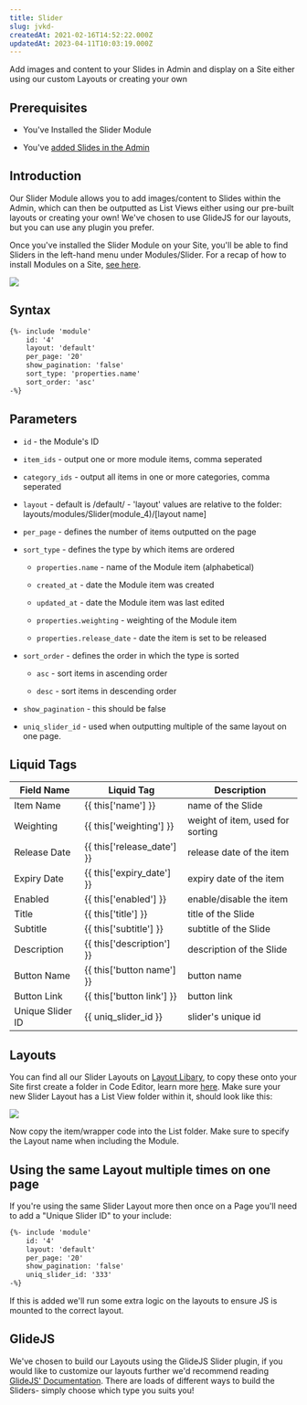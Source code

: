 ```yaml
---
title: Slider
slug: jvkd-
createdAt: 2021-02-16T14:52:22.000Z
updatedAt: 2023-04-11T10:03:19.000Z
---
```


Add images and content to your Slides in Admin and display on a Site either using our custom Layouts or creating your own

## Prerequisites

*   You've Installed the Slider Module

*   You've [added Slides in the Admin](https://help.siteglide.com/article/131-modules-getting-started#2-creating-and-editing-an-item)

## Introduction

Our Slider Module allows you to add images/content to Slides within the Admin, which can then be outputted as List Views either using our pre-built layouts or creating your own! We've chosen to use GlideJS for our layouts, but you can use any plugin you prefer.

Once you've installed the Slider Module on your Site, you'll be able to find Sliders in the left-hand menu under Modules/Slider. For a recap of how to install Modules on a Site, [see here](https://help.siteglide.com/article/131-modules-getting-started#2-installing-modules).

![](https://downloads.intercomcdn.com/i/o/234403361/ea6f78a65d905eb6ec90d2d0/slider-01.JPG)

## Syntax

```html
{%- include 'module'
    id: '4'
    layout: 'default'
    per_page: '20'
    show_pagination: 'false'
    sort_type: 'properties.name'
    sort_order: 'asc' 
-%}
```

## Parameters

*   `id` - the Module's ID

*   `item_ids` - output one or more module items, comma seperated

*   `category_ids` - output all items in one or more categories, comma seperated

*   `layout` - default is /default/ - 'layout' values are relative to the folder: layouts/modules/Slider(module\_4)/\[layout name]

*   `per_page` - defines the number of items outputted on the page

*   `sort_type` - defines the type by which items are ordered
    *   `properties.name` - name of the Module item (alphabetical)

    *   `created_at` - date the Module item was created

    *   `updated_at` - date the Module item was last edited

    *   `properties.weighting` - weighting of the Module item

    *   `properties.release_date` - date the item is set to be released

*   `sort_order` - defines the order in which the type is sorted
    *   `asc` - sort items in ascending order

    *   `desc` - sort items in descending order

*   `show_pagination` - this should be false

*   `uniq_slider_id` - used when outputting multiple of the same layout on one page.

## Liquid Tags

| **Field Name**   | **Liquid Tag**                | **Description**                  |
| ---------------- | ----------------------------- | -------------------------------- |
| Item Name        | {{ this\['name'] }}           | name of the Slide                |
| Weighting        | {{ this\['weighting'] }}      | weight of item, used for sorting |
| Release Date     | {{ this\['release\_date'] }}  | release date of the item         |
| Expiry Date      | {{ this\['expiry\_date'] }}   | expiry date of the item          |
| Enabled          | {{ this\['enabled'] }}        | enable/disable the item          |
| Title            | {{ this\['title'] }}          | title of the Slide               |
| Subtitle         | {{ this\['subtitle'] }}       | subtitle of the Slide            |
| Description      | {{ this\['description'] }}    | description of the Slide         |
| Button Name      | {{ this\['button name'] }}    | button name                      |
| Button Link      | {{ this\['button link'] }}    | button link                      |
| Unique Slider ID | {{ uniq\_slider\_id }}        | slider's unique id               |

## Layouts

You can find all our Slider Layouts on [Layout Libary](https://studio.siteglide.com/layouts), to copy these onto your Site first create a folder in Code Editor, learn more [here](https://help.siteglide.com/article/214-code-editor-getting-started). Make sure your new Slider Layout has a List View folder within it, should look like this:

![](https://downloads.intercomcdn.com/i/o/229068073/48df7e0feff380586d9f59ac/image.png)

Now copy the item/wrapper code into the List folder. Make sure to specify the Layout name when including the Module.

## Using the same Layout multiple times on one page

If you're using the same Slider Layout more then once on a Page you'll need to add a "Unique Slider ID" to your include:

```html
{%- include 'module'
    id: '4'
    layout: 'default'
    per_page: '20'
    show_pagination: 'false'
    uniq_slider_id: '333' 
-%}
```

If this is added we'll run some extra logic on the layouts to ensure JS is mounted to the correct layout.

## GlideJS

We've chosen to build our Layouts using the GlideJS Slider plugin, if you would like to customize our layouts further we'd recommend reading [GlideJS' Documentation](https://glidejs.com/docs/). There are loads of different ways to build the Sliders- simply choose which type you suits you!